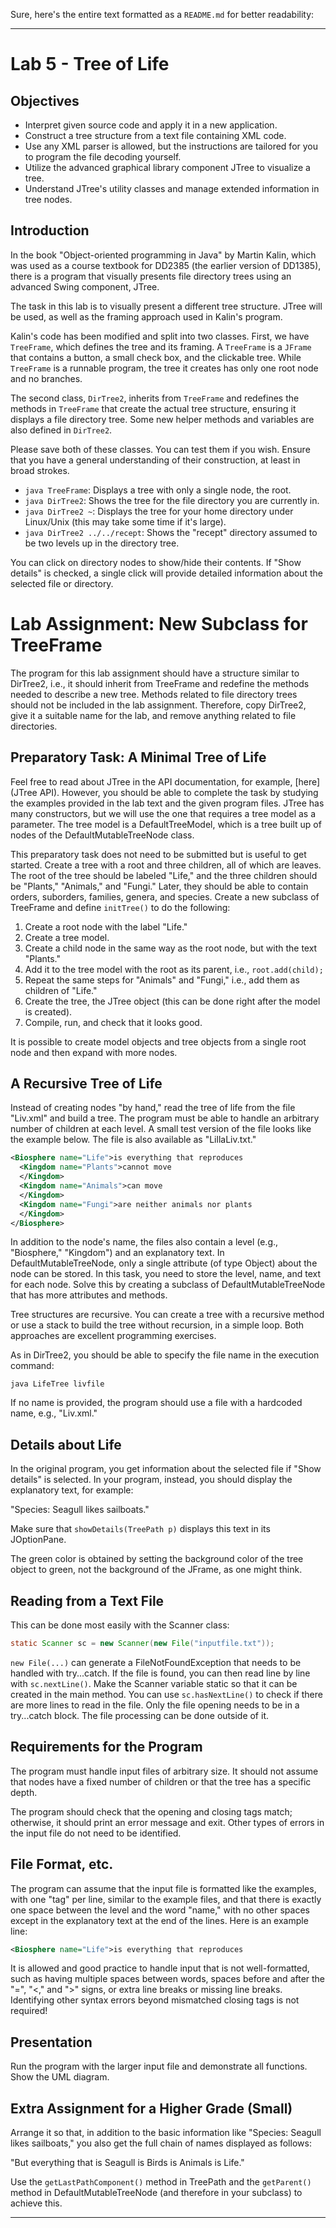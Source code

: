 Sure, here's the entire text formatted as a `README.md` for better readability:

---

# Lab 5 - Tree of Life

## Objectives
- Interpret given source code and apply it in a new application.
- Construct a tree structure from a text file containing XML code.
- Use any XML parser is allowed, but the instructions are tailored for you to program the file decoding yourself.
- Utilize the advanced graphical library component JTree to visualize a tree.
- Understand JTree's utility classes and manage extended information in tree nodes.

## Introduction
In the book "Object-oriented programming in Java" by Martin Kalin, which was used as a course textbook for DD2385 (the earlier version of DD1385), there is a program that visually presents file directory trees using an advanced Swing component, JTree.

The task in this lab is to visually present a different tree structure. JTree will be used, as well as the framing approach used in Kalin's program.

Kalin's code has been modified and split into two classes. First, we have `TreeFrame`, which defines the tree and its framing. A `TreeFrame` is a `JFrame` that contains a button, a small check box, and the clickable tree. While `TreeFrame` is a runnable program, the tree it creates has only one root node and no branches.

The second class, `DirTree2`, inherits from `TreeFrame` and redefines the methods in `TreeFrame` that create the actual tree structure, ensuring it displays a file directory tree. Some new helper methods and variables are also defined in `DirTree2`.

Please save both of these classes. You can test them if you wish. Ensure that you have a general understanding of their construction, at least in broad strokes.

- `java TreeFrame`: Displays a tree with only a single node, the root.
- `java DirTree2`: Shows the tree for the file directory you are currently in.
- `java DirTree2 ~`: Displays the tree for your home directory under Linux/Unix (this may take some time if it's large).
- `java DirTree2 ../../recept`: Shows the "recept" directory assumed to be two levels up in the directory tree.

You can click on directory nodes to show/hide their contents. If "Show details" is checked, a single click will provide detailed information about the selected file or directory.

# Lab Assignment: New Subclass for TreeFrame

The program for this lab assignment should have a structure similar to DirTree2, i.e., it should inherit from TreeFrame and redefine the methods needed to describe a new tree. Methods related to file directory trees should not be included in the lab assignment. Therefore, copy DirTree2, give it a suitable name for the lab, and remove anything related to file directories.

## Preparatory Task: A Minimal Tree of Life
Feel free to read about JTree in the API documentation, for example, [here](JTree API). However, you should be able to complete the task by studying the examples provided in the lab text and the given program files. JTree has many constructors, but we will use the one that requires a tree model as a parameter. The tree model is a DefaultTreeModel, which is a tree built up of nodes of the DefaultMutableTreeNode class.

This preparatory task does not need to be submitted but is useful to get started. Create a tree with a root and three children, all of which are leaves. The root of the tree should be labeled "Life," and the three children should be "Plants," "Animals," and "Fungi." Later, they should be able to contain orders, suborders, families, genera, and species. Create a new subclass of TreeFrame and define `initTree()` to do the following:

1. Create a root node with the label "Life."
2. Create a tree model.
3. Create a child node in the same way as the root node, but with the text "Plants."
4. Add it to the tree model with the root as its parent, i.e., `root.add(child);`
5. Repeat the same steps for "Animals" and "Fungi," i.e., add them as children of "Life."
6. Create the tree, the JTree object (this can be done right after the model is created).
7. Compile, run, and check that it looks good.

It is possible to create model objects and tree objects from a single root node and then expand with more nodes.

## A Recursive Tree of Life
Instead of creating nodes "by hand," read the tree of life from the file "Liv.xml" and build a tree. The program must be able to handle an arbitrary number of children at each level. A small test version of the file looks like the example below. The file is also available as "LillaLiv.txt."

```xml
<Biosphere name="Life">is everything that reproduces
  <Kingdom name="Plants">cannot move
  </Kingdom>
  <Kingdom name="Animals">can move
  </Kingdom>
  <Kingdom name="Fungi">are neither animals nor plants
  </Kingdom>
</Biosphere>
```

In addition to the node's name, the files also contain a level (e.g., "Biosphere," "Kingdom") and an explanatory text. In DefaultMutableTreeNode, only a single attribute (of type Object) about the node can be stored. In this task, you need to store the level, name, and text for each node. Solve this by creating a subclass of DefaultMutableTreeNode that has more attributes and methods.

Tree structures are recursive. You can create a tree with a recursive method or use a stack to build the tree without recursion, in a simple loop. Both approaches are excellent programming exercises.

As in DirTree2, you should be able to specify the file name in the execution command:

```shell
java LifeTree livfile
```

If no name is provided, the program should use a file with a hardcoded name, e.g., "Liv.xml."

## Details about Life
In the original program, you get information about the selected file if "Show details" is selected. In your program, instead, you should display the explanatory text, for example:

"Species: Seagull likes sailboats."

Make sure that `showDetails(TreePath p)` displays this text in its JOptionPane.

The green color is obtained by setting the background color of the tree object to green, not the background of the JFrame, as one might think.

## Reading from a Text File
This can be done most easily with the Scanner class:

```java
static Scanner sc = new Scanner(new File("inputfile.txt"));
```

`new File(...)` can generate a FileNotFoundException that needs to be handled with try...catch. If the file is found, you can then read line by line with `sc.nextLine()`. Make the Scanner variable static so that it can be created in the main method. You can use `sc.hasNextLine()` to check if there are more lines to read in the file. Only the file opening needs to be in a try...catch block. The file processing can be done outside of it.

## Requirements for the Program
The program must handle input files of arbitrary size. It should not assume that nodes have a fixed number of children or that the tree has a specific depth.

 The program should check that the opening and closing tags match; otherwise, it should print an error message and exit. Other types of errors in the input file do not need to be identified.

## File Format, etc.
The program can assume that the input file is formatted like the examples, with one "tag" per line, similar to the example files, and that there is exactly one space between the level and the word "name," with no other spaces except in the explanatory text at the end of the lines. Here is an example line:

```xml
<Biosphere name="Life">is everything that reproduces
```

It is allowed and good practice to handle input that is not well-formatted, such as having multiple spaces between words, spaces before and after the "=", "<," and ">" signs, or extra line breaks or missing line breaks. Identifying other syntax errors beyond mismatched closing tags is not required!

## Presentation
Run the program with the larger input file and demonstrate all functions. Show the UML diagram.

## Extra Assignment for a Higher Grade (Small)
Arrange it so that, in addition to the basic information like "Species: Seagull likes sailboats," you also get the full chain of names displayed as follows:

"But everything that is Seagull is Birds is Animals is Life."

Use the `getLastPathComponent()` method in TreePath and the `getParent()` method in DefaultMutableTreeNode (and therefore in your subclass) to achieve this.

---
